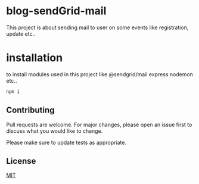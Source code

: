 # blog-sendGrid-mail
This project is about sending mail to user on some events like registration, update etc..

# installation

to install modules used in this project like @sendgrid/mail express nodemon etc..

```bash 
npm i
```

## Contributing
Pull requests are welcome. For major changes, please open an issue first to discuss what you would like to change.

Please make sure to update tests as appropriate.

## License
[MIT](https://choosealicense.com/licenses/mit/)


